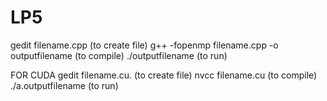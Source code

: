 # LP5
gedit filename.cpp (to create file)
g++ -fopenmp filename.cpp -o outputfilename (to compile)
./outputfilename (to run)

FOR CUDA
gedit filename.cu. (to create file)
nvcc filename.cu (to compile)
./a.outputfilename (to run)
